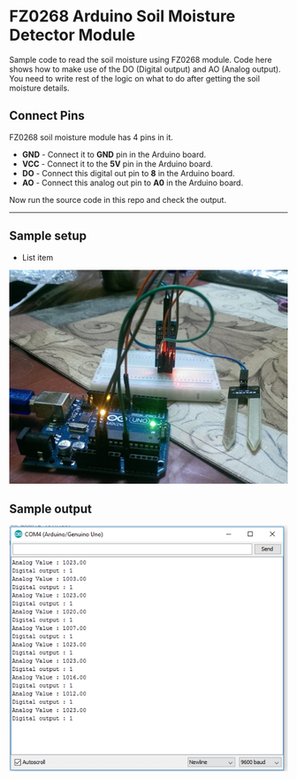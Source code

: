 FZ0268 Arduino Soil Moisture Detector Module
===================


Sample code to read the soil moisture using FZ0268 module. Code here shows how to make use of the DO (Digital output) and AO (Analog output). You need to write rest of the logic on what to do after getting the soil moisture details.

Connect Pins
-------------
FZ0268 soil moisture module has 4 pins in it.

- **GND** - Connect it to **GND** pin in the Arduino board.
- **VCC** - Connect it to the **5V** pin in the Arduino board.
- **DO** - Connect this digital out pin to **8** in the Arduino board.
- **AO** - Connect this analog out pin to **A0** in the Arduino board.

Now run the source code in this repo and check the output.

----------


Sample setup
-------------

 - List item

![Arduino setup](https://raw.githubusercontent.com/mayooresan/FZ0268---Arduino-Soil-Moisture-Detector-Module/master/setup.jpg)

Sample output
-------------
![Arduino setup](https://raw.githubusercontent.com/mayooresan/FZ0268---Arduino-Soil-Moisture-Detector-Module/master/Serial.PNG)
